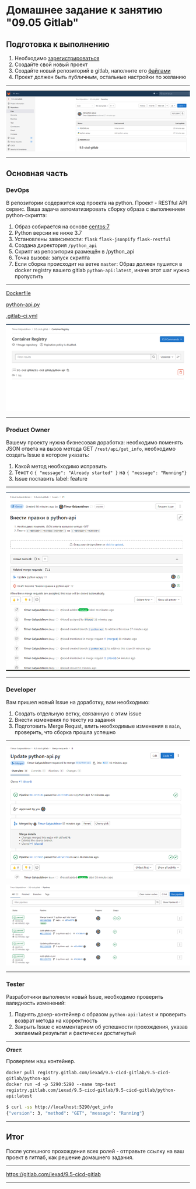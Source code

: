 # Домашнее задание к занятию "09.05 Gitlab"

## Подготовка к выполнению

1. Необходимо [зарегистрироваться](https://about.gitlab.com/free-trial/)
2. Создайте свой новый проект
3. Создайте новый репозиторий в gitlab, наполните его [файлами](./repository)
4. Проект должен быть публичным, остальные настройки по желанию

---


![Репозиторий](img/1.png)

---

## Основная часть

### DevOps

В репозитории содержится код проекта на python. Проект - RESTful API сервис. Ваша задача автоматизировать сборку образа с выполнением python-скрипта:
1. Образ собирается на основе [centos:7](https://hub.docker.com/_/centos?tab=tags&page=1&ordering=last_updated)
2. Python версии не ниже 3.7
3. Установлены зависимости: `flask` `flask-jsonpify` `flask-restful`
4. Создана директория `/python_api`
5. Скрипт из репозитория размещён в /python_api
6. Точка вызова: запуск скрипта
7. Если сборка происходит на ветке `master`: Образ должен пушится в docker registry вашего gitlab `python-api:latest`, иначе этот шаг нужно пропустить

---



[Dockerfile](https://gitlab.com/iexad/9.5-cicd-gitlab/-/blob/main/Dockerfile)

[python-api.py](https://gitlab.com/iexad/9.5-cicd-gitlab/-/blob/main/python-api.py)

[.gitlab-ci.yml](https://gitlab.com/iexad/9.5-cicd-gitlab/-/blob/main/.gitlab-ci.yml)

![Регистр](img/2.png)

---

### Product Owner

Вашему проекту нужна бизнесовая доработка: необходимо поменять JSON ответа на вызов метода GET `/rest/api/get_info`, необходимо создать Issue в котором указать:
1. Какой метод необходимо исправить
2. Текст с `{ "message": "Already started" }` на `{ "message": "Running"}`
3. Issue поставить label: feature

---

![Issues](img/3.png)

---

### Developer

Вам пришел новый Issue на доработку, вам необходимо:
1. Создать отдельную ветку, связанную с этим issue
2. Внести изменения по тексту из задания
3. Подготовить Merge Requst, влить необходимые изменения в `main`, проверить, что сборка прошла успешно

---


![MR](img/4.png)

![MCheck](img/5.png)

---

### Tester

Разработчики выполнили новый Issue, необходимо проверить валидность изменений:
1. Поднять докер-контейнер с образом `python-api:latest` и проверить возврат метода на корректность
2. Закрыть Issue с комментарием об успешности прохождения, указав желаемый результат и фактически достигнутый

---

***Ответ.***

Проверяем наш контейнер.

```
docker pull registry.gitlab.com/iexad/9.5-cicd-gitlab/9.5-cicd-gitlab/python-api
docker run -d -p 5290:5290 --name tmp-test registry.gitlab.com/iexad/9.5-cicd-gitlab/9.5-cicd-gitlab/python-api:latest
```

```bash
$ curl -ss http://localhost:5290/get_info
{"version": 3, "method": "GET", "message": "Running"}
```

---

## Итог

После успешного прохождения всех ролей - отправьте ссылку на ваш проект в гитлаб, как решение домашнего задания.

---

https://gitlab.com/iexad/9.5-cicd-gitlab

---

